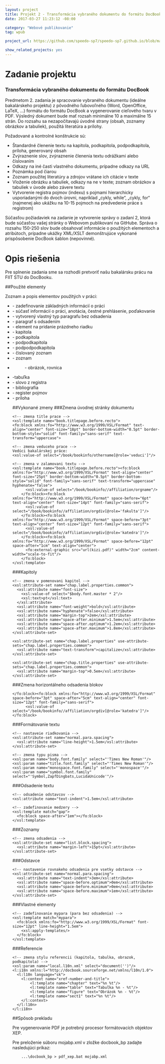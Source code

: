 ```yaml
---
layout: project
title: Projekt 2 - Transformácia vybraného dokumentu do formátu DocBook
date: 2017-03-27 11:23:12 -08:00

category: "Webové publikovanie"
tag: wpub

project_url: https://github.com/speedo-sp7/speedo-sp7.github.io/blob/master/uploadedFiles/Z2-xvnencak.zip

show_related_projects: yes
---
```


# Zadanie projektu

### Transformácia vybraného dokumentu do formátu DocBook

Predmetom 2. zadania je spracovanie vybraného dokumentu (ideálne bakalárskeho projektu) z pôvodného ľubovoľného (Word, OpenOffice, LaTeX, …) formátu do formátu DocBook a vygenerovanie cieľového tvaru v PDF. Výsledný dokument bude mať rozsah minimálne 10 a maximálne 15 strán. Do rozsahu sa nezapočítavajú úvodné strany (obsah, zoznamy obrázkov a tabuliek), použitá literatúra a prílohy.

Požadované a kontrolné konštrukcie sú:

* Štandardné členenie textu na kapitola, podkapitola, podpodkapitola, príloha, generovaný obsah
* Zvýraznenie slov, zvýraznenie členenia textu odrážkami alebo číslovaním
* Odkazy na iné časti vlastného dokumentu, prípadne odkazy na URL
* Poznámka pod čiarou
* Zoznam použitej literatúry a zdrojov vrátane ich citácie v texte
* Vloženie obrázku a tabuliek, odkazy na ne v texte; zoznam obrázkov a tabuliek v úvode alebo závere textu
* Vytvorenie registra pojmov (indexu) s pojmami hierarchicky usporiadanými do dvoch úrovni, napríklad „cykly, while“, „cykly, for“ (najmenej ako ukážku na 10-15 pojmoch na predvedenie práce s registrom)

Súčasťou požiadaviek na zadanie je vytvorenie správy o zadaní 2, ktorá bude súčasťou vašej stránky o Webovom publikovaní na GitHube. Správa o rozsahu 150-250 slov bude obsahovať informácie o použitých elementoch a atribútoch, prípadne ukážky XML/XSLT demonštrujúce vykonané prispôsobenie DocBook šablon (nepovinné).

# Opis riešenia

Pre splnenie zadania sme sa rozhodli pretvoriť našu bakalársku prácu na FIIT STU do DocBooku.

##Použité elementy

Zoznam a popis elementov použitých v práci:
* <bookinfo> - zadefinovanie základných informácií o práci
* <abstract> - súčasť informácií o práci, anotácia, čestné prehlásenie, poďakovanie
* <mypara> - vytvorený vlastný typ paragrafu bez odsadenia
* <para> - paragraf s odsadením
* <gap> - element na pridanie prázdneho riadku
* <chapter> - kapitola
* <sect1> - podkapitola
* <sect2> - podpodkapitola
* <sect3> - podpodpodkapitola
* <orderedlist> - čislovaný zoznam
* <itemizedlist> - zoznam
* <figure> - obrázok, rovnica
* <table> -tabuľka
* <indexterm> - slovo z registra
* <bibliography> - bibliografia
* <index> - register pojmov
* <appendix> - príloha

##Vykonané zmeny
###Zmena úvodnej stránky dokumentu
```
<!-- zmena title prace -->
<xsl:template name="book.titlepage.before.recto">
<fo:block xmlns:fo="http://www.w3.org/1999/XSL/Format" text-align="center" font-size="18pt" border-bottom-width="0.5pt" border-bottom-style="solid" font-family="sans-serif" text-transform="uppercase">

<!-- zmena veduceho prace -->
Vedúci bakalárskej práce:
<xsl:value-of select="/book/bookinfo/othername[@role='veduci']"/>

<!-- zmena v zalamovani textu -->
<xsl:template name="book.titlepage.before.recto"><fo:block xmlns:fo="http://www.w3.org/1999/XSL/Format" text-align="center" font-size="25pt" border-bottom-width="0.5pt" border-bottom-style="solid" font-family="sans-serif" text-transform="uppercase" hyphenate="false">
      <xsl:value-of select="/book/bookinfo//affiliation/orgname"/>
    </fo:block><fo:block xmlns:fo="http://www.w3.org/1999/XSL/Format" space-before="6pt" text-align="center" font-size="14pt" font-family="sans-serif">
      <xsl:value-of select="/book/bookinfo//affiliation/orgdiv[@role='fakulta']"/>
    </fo:block><fo:block xmlns:fo="http://www.w3.org/1999/XSL/Format" space-before="3pt" text-align="center" font-size="12pt" font-family="sans-serif">
      <xsl:value-of select="/book/bookinfo//affiliation/orgdiv[@role='katedra']"/>
    </fo:block><fo:block xmlns:fo="http://www.w3.org/1999/XSL/Format" space-before="12pt" space-after="1cm" text-align="center">
      <fo:external-graphic src="url(kizi.pdf)" width="2cm" content-width="scale-to-fit"/>
    </fo:block>
</xsl:template>
```

###Kapitoly
```
<!-- zmena v pomenovani kapitol -->
<xsl:attribute-set name="chap.label.properties.common">
  <xsl:attribute name="font-size">
    <xsl:value-of select="$body.font.master * 2"/>
    <xsl:text>pt</xsl:text>
  </xsl:attribute>
  <xsl:attribute name="font-weight">bold</xsl:attribute>
  <xsl:attribute name="hyphenate">false</xsl:attribute>
  <xsl:attribute name="margin-top">2em</xsl:attribute>
  <xsl:attribute name="space-after.minimum">1.5em</xsl:attribute>
  <xsl:attribute name="space-after.optimum">1.2em</xsl:attribute>
  <xsl:attribute name="space-after.maximum">1.8em</xsl:attribute>
</xsl:attribute-set>

<xsl:attribute-set name="chap.label.properties" use-attribute-sets="chap.label.properties.common">
  <xsl:attribute name="text-transform">capitalize</xsl:attribute>
</xsl:attribute-set>

<xsl:attribute-set name="chap.title.properties" use-attribute-sets="chap.label.properties.common">
  <xsl:attribute name="margin-top">0.5em</xsl:attribute>
</xsl:attribute-set>
```

###Zmena horizontálneho odsadenia blokov
```
</fo:block><fo:block xmlns:fo="http://www.w3.org/1999/XSL/Format" space-before="3pt" space-after="5cm" text-align="center" font-size="12pt" font-family="sans-serif">
      <xsl:value-of select="/book/bookinfo//affiliation/orgdiv[@role='katedra']"/>
</fo:block>
```

###Formátovanie textu
```
<!-- nastaveie riadkovania -->
<xsl:attribute-set name="normal.para.spacing">
  <xsl:attribute name="line-height">1.5em</xsl:attribute>
</xsl:attribute-set>

<!-- zmena typu pisma -->
<xsl:param name="body.font.family" select="'Times New Roman'"/>
<xsl:param name="title.font.family" select="'Times New Roman'"/>
<xsl:param name="monospace.font.family" select="'monospace'"/>
<xsl:param name="symbol.font.family" select="'Symbol,ZapfDingbats,LucidaUnicode'"/>
```

###Odsadenie textu
```
<!-- odsadenie odstavcov -->
<xsl:attribute name="text-indent">1.5em</xsl:attribute>

<!-- zadefinovanie medzery -->
<xsl:template match="gap">
  <fo:block space-after="1em"></fo:block>
</xsl:template>
```

###Zoznamy
```
<!-- zmena odsadenia -->
<xsl:attribute-set name="list.block.spacing">
  <xsl:attribute name="margin-left">15pt</xsl:attribute>
</xsl:attribute-set>
```

###Odstavce
```
<!-- nastavenie rovnakeho odsadenia pre vsetky odstavce -->
<xsl:attribute-set name="normal.para.spacing">
  <xsl:attribute name="text-indent">3em</xsl:attribute>
  <xsl:attribute name="space-before.optimum">0em</xsl:attribute>
  <xsl:attribute name="space-before.minimum">0em</xsl:attribute>
  <xsl:attribute name="space-before.maximum">1em</xsl:attribute>
</xsl:attribute-set>
```

###Vlastné elementy
```
<!-- zadefinovanie mypara (para bez odsadenia) -->
<xsl:template match="mypara">   
  <fo:block xmlns:fo="http://www.w3.org/1999/XSL/Format" font-size="12pt" line-height="1.5em">
    <xsl:apply-templates/>  
  </fo:block>
</xsl:template>
```

###Referencie
```
<!-- zmena stylu referencii (kapitola, tabulka, obrazok, podkapitola) -->
<xsl:param name="local.l10n.xml" select="document('')"/>
<l:i18n xmlns:l="http://docbook.sourceforge.net/xmlns/l10n/1.0">
  <l:l10n language="sk">
    <l:context name="xref-number-and-title">
		<l:template name="chapter" text="%n %t"/>
		<l:template name="table" text="Tabuľka %n - %t"/>
		<l:template name="figure" text="Obrázok %n - %t"/>
		<l:template name="sect1" text="%n %t"/>
    </l:context>    
  </l:l10n>
</l:i18n>
```

##Spôsob prekladu

Pre vygenerovanie PDF je potrebný procesor formátovacích objektov XEP.

Pre preloženie súboru mojabp.xml v zložke docbook_bp zadajte nasledujúci príkaz:
```
	...\docbook_bp > pdf_xep.bat mojabp.xml
```
